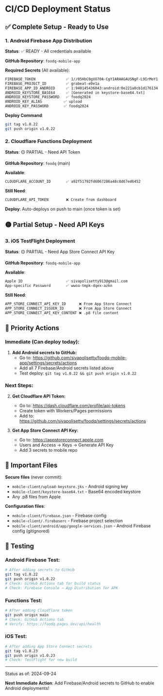 # CI/CD Deployment Status

## ✅ Complete Setup - Ready to Use

### 1. Android Firebase App Distribution
**Status**: ✅ READY - All credentials available

**GitHub Repository**: `foodq-mobile-app`

**Required Secrets** (All available):
```bash
FIREBASE_TOKEN              ✅ 1//05HbC0gVO70A-CgYIARAAGAUSNgF-L9IrMoY16hsnzFwR_W4UuTfIQRJb5MStT2gC6P0-ZixRcnxPEOLfd8ye1ViUExitqqUvcw
FIREBASE_PROJECT_ID         ✅ grabeat-e0e1a
FIREBASE_APP_ID_ANDROID     ✅ 1:940145436043:android:0e221a0cb1d17613453b8e
ANDROID_KEYSTORE_BASE64     ✅ [Generated in keystore-base64.txt]
ANDROID_KEYSTORE_PASSWORD   ✅ foodq2024
ANDROID_KEY_ALIAS          ✅ upload
ANDROID_KEY_PASSWORD       ✅ foodq2024
```

**Deploy Command**:
```bash
git tag v1.0.22
git push origin v1.0.22
```

### 2. Cloudflare Functions Deployment  
**Status**: 🟡 PARTIAL - Need API Token

**GitHub Repository**: `foodq` (main)

**Available**:
```bash
CLOUDFLARE_ACCOUNT_ID       ✅ a92f51792fd6067286a48c8d67ed6452
```

**Still Need**:
```bash
CLOUDFLARE_API_TOKEN        ❌ Create from dashboard
```

**Deploy**: Auto-deploys on push to main (once token is set)

## 🟡 Partial Setup - Need API Keys

### 3. iOS TestFlight Deployment
**Status**: 🟡 PARTIAL - Need App Store Connect API Key

**GitHub Repository**: `foodq-mobile-app`

**Available**:
```bash
Apple ID                    ✅ sivapolisetty913@gmail.com
App-specific Password       ✅ wwoa-tmpk-dqex-azkn
```

**Still Need**:
```bash
APP_STORE_CONNECT_API_KEY_ID      ❌ From App Store Connect
APP_STORE_CONNECT_ISSUER_ID       ❌ From App Store Connect  
APP_STORE_CONNECT_API_KEY_CONTENT ❌ .p8 file content
```

## 🚀 Priority Actions

### Immediate (Can deploy today):

1. **Add Android secrets to GitHub:**
   - Go to: https://github.com/sivapolisetty/foodq-mobile-app/settings/secrets/actions
   - Add all 7 Firebase/Android secrets listed above
   - Test deploy: `git tag v1.0.22 && git push origin v1.0.22`

### Next Steps:

2. **Get Cloudflare API Token:**
   - Go to: https://dash.cloudflare.com/profile/api-tokens
   - Create token with Workers/Pages permissions
   - Add to: https://github.com/sivapolisetty/foodq/settings/secrets/actions

3. **Get App Store Connect API Key:**
   - Go to: https://appstoreconnect.apple.com
   - Users and Access → Keys → Generate API Key
   - Add 3 secrets to mobile repo

## 📁 Important Files

**Secure files** (never commit):
- `mobile-client/upload-keystore.jks` - Android signing key
- `mobile-client/keystore-base64.txt` - Base64 encoded keystore
- Any .p8 files from Apple

**Configuration files**:
- `mobile-client/firebase.json` - Firebase config
- `mobile-client/.firebaserc` - Firebase project selection  
- `mobile-client/android/app/google-services.json` - Android Firebase config (gitignored)

## 🧪 Testing

### Android Firebase Test:
```bash
# After adding secrets to GitHub
git tag v1.0.22
git push origin v1.0.22
# Check: GitHub Actions tab for build status
# Check: Firebase Console → App Distribution for APK
```

### Functions Test:
```bash
# After adding Cloudflare token
git push origin main
# Check: GitHub Actions tab
# Verify: https://foodq.pages.dev/api/health
```

### iOS Test:
```bash
# After adding App Store Connect secrets
git tag v1.0.23
git push origin v1.0.23
# Check: TestFlight for new build
```

---
Status as of: 2024-09-24

**Next Immediate Action**: Add Firebase/Android secrets to GitHub to enable Android deployments!